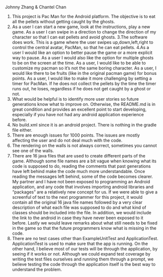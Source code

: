 Johnny Zhang & Chantel Chan
1. This project is Pac Man for the Android platform. The objective is to eat all the pellets without getting caught by the ghosts.
2. As a user I can start a new game, look at the instructions, play a new game. As a user I can swipe in a direction to change the direction of my character so that I can eat pellets and avoid ghosts.
3.The software does work. This is a game where the user swipes up,down,left,right to control the central avatar, PacMan, so that he can eat pellets.
4.As a user I would like an option to better pause the game or a more explicit way to pause. As a user I would also like the option for multiple ghosts to be on the screen at the time. As a user, I would like to be able to customize my pacman so it’s not the same boring character. As a user, I would like there to be fruits (like in the original pacman game) for bonus points. As a user, I would like to make it more challenging by setting a timer for PacMan. If he does not collect the pellets by the time the timer runs out, he loses, regardless if he does not get caught by a ghost or not.
5. What would be helpful is to identify more user stories so future generations know what to improve on. Otherwise, the README.md is in great condition and provides an excellent point to start developing, especially if you have not had any android application experience before.
6. No build.xml since it is an android project. There is nothing in the gradle file either.
7. There are enough issues for 1000 points. The issues are mostly affecting the user and do not deal much with the code.
8. The rendering on the walls is not always correct, sometimes you cannot see one of the walls.
9. There are 16 java files that are used to create different parts of the game. Although some file names are a bit vague when knowing what its code is supposed to do, reading the comments that past generations have left behind make the code much more understandable. Once reading the messages left behind, some of the code becomes clearer. My partner and I have not been exposed to programming an Android application, and any code that involves importing android libraries and “packages” are a relatively new concept for us. If we were able to give a screenful of text to the next programmer for this project, it would contain all the original 16 java file names followed by a very clear description of what each file was supposed to do and what kind of classes should be included into the file. In addition, we would include the link to the android in case they have never been exposed to it before. Lastly we would leave remarks about what still needs to be fixed in the game so that the future programmers know what is missing in the code.
10. There are no test cases other than ExampleUnitTest and ApplicationTest. ApplicationTest is used to make sure that the app is running. On the other hand, I believe most of our tests will be through the application, by seeing if it works or not. Although we could expand test coverage by writing the test files ourselves and running them through a prompt, we believe testing the code through the application itself is the best way to understand the problem.
